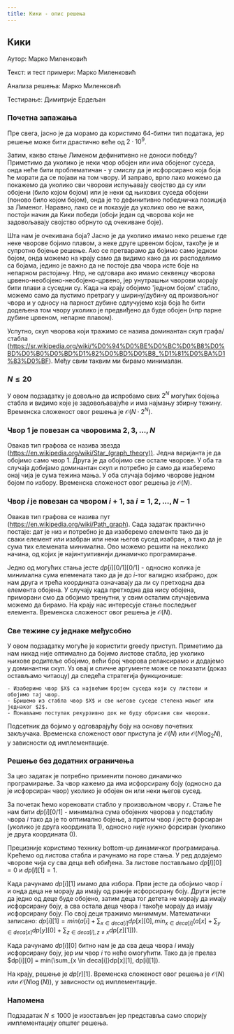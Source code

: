 ```yaml
---
title: Кики - опис решења
---
```


## Кики

Аутор: Марко Миленковић 

Текст: и тест примери: Марко Миленковић

Анализа решења: Марко Миленковић

Тестирање: Димитрије Ердељан


### Почетна запажања

Пре свега, јасно је да морамо да користимо $64$-битни тип података, јер решење може бити драстично веће од $2\cdot10^9$.

Затим, какво стање Лименом дефинитивно не доноси победу? Приметимо да уколико је неки чвор обојен или има обојеног суседа, онда неће бити проблематичан - у смислу да је исфорсирано која боја ће морати да се појави на том чвору. И заправо, врло лако можемо да покажемо да уколико сви чворови испуњавају својство да су или обојени (било којом бојом) или је неки од њихових суседа обојени (поново било којом бојом), онда је то дефинитивно победничка позиција за Лименог. Наравно, лако се и показује да уколико ово не важи, постоји начин да Кики победи (обоји један од чворова који не задовољавају својство обрнуто од очекиване боје).

Шта нам је очекивана боја? Јасно је да уколико имамо неко решење где неке чворове бојимо плавом, а неке друге црвеном бојом, такође је и супротно бојење решење. Ако се претварамо да бојимо само једном бојом, онда можемо на крају само да видимо како да их расподелимо са бојама, једино је важно да не постоје два чвора исте боје на непарном растојању. Нпр, не одговара ако имамо секвенцу чворова црвено-необојено-необојено-црвено, јер унутрашњи чворови морају бити плави а суседни су. Када на крају обојимо 'једном бојом' стабло, можемо само да пустимо претрагу у ширину/дубину од произвољног чвора и у односу на парност дубине одлучујемо која боја ће бити додељена том чвору уколико је предвиђено да буде обојен (нпр парне дубине црвеном, непарне плавом). 

Успутно, скуп чворова који тражимо се назива доминантан скуп графа/стабла (https://sr.wikipedia.org/wiki/%D0%94%D0%BE%D0%BC%D0%B8%D0%BD%D0%B0%D0%BD%D1%82%D0%BD%D0%B8_%D1%81%D0%BA%D1%83%D0%BF). Међу свим таквим ми бирамо минималан.

###  $N \leq 20$

У овом подзадатку је довољно да испробамо свих $2^N$ могућих бојења стабла и видимо које је задовољавајуће и има најмању збирну тежину. Временска сложеност овог решења је $\mathcal{O}(N\cdot 2^N)$.

### Чвор $1$ је повезан са чворовима $2, 3, \ldots, N$

Овакав тип графова се назива звезда (https://en.wikipedia.org/wiki/Star_(graph_theory)). Једна варијанта је да обојимо само чвор $1$. Друга је да обојимо све остале чворове. У оба та случаја добијамо доминантан скуп и потребно је само да изаберемо онај чија је сума тежина мања. У оба случаја бојимо чворове једном бојом по избору. Временска сложеност овог решења је $\mathcal{O}(N)$.

### Чвор $i$ је повезан са чвором $i+1$, за $i=1,2,\ldots,N-1$

Овакав тип графова се назива пут (https://en.wikipedia.org/wiki/Path_graph). Сада задатак практично постаје: дат је низ и потребно је да изаберемо елементе тако да је сваки елемент или изабран или неки његов сусед изабран, а тако да је сума тих елемената минимална. Ово можемо решити на неколико начина, од којих је најинтуитивнији динамичко програмирање.

Једно од могућих стања јесте $dp[i][0/1][0/1]$ - односно колика је минимална сума елемената тако да је до $i$-тог валидно изабрано, док нам друга и трећа координата означавају да ли су претходна два елемента обојена. У случају када претходна два нису обојена, приморани смо да обојимо тренутни, у свим осталим случајевима можемо да бирамо. На крају нас интересује стање последњег елемента. Временска сложеност овог решења је $\mathcal{O}(N)$.

### Све тежине су једнаке међусобно

У овом подзадатку могуће је користити greedy приступ. Приметимо да нам никад није оптимално да бојимо листове стабла, јер уколико њихове родитеље обојимо, већи број чворова релаксирамо и додајемо у доминантни скуп. Уз овај и сличне аргументе може се показати (доказ остављамо читаоцу) да следећа стратегија функционише:

	- Изаберимо чвор $X$ са највећим бројем суседа који су листови и обојимо тај чвор.
	- Бришемо из стабла чвор $X$ и све његове суседе степена мањег или једнаког $2$.
	- Понављамо поступак рекурзивно док не буду обрисани сви чворови.

Подсетник да бојимо у одговарајућу боју на основу почетних закључака. Временска сложеност овог приступа је $\mathcal{O}(N)$ или $\mathcal{O}(N\log_2 N)$, у зависности од имплементације.

### Решење без додатних ограничења

За цео задатак је потребно применити поново динамичко програмирање. За чвор кажемо да има исфорсирану боју (односно да је исфорсиран чвор) уколико је обојен он или неки његов сусед. 

За почетак ћемо кореновати стабло у произвољном чвору $r$. Стање ће нам бити $dp[i][0/1]$ - минимална сума обојених чворова у подстаблу чвора $i$ тако да је то оптимално бојење, а притом чвор $i$ јесте форсиран (уколико је друга координата $1$), односно *није нужно* форсиран (уколико је друга координата $0$). 

Прецизније користимо технику bottom-up динамичког програмирања. Крећемо од листова стабла и рачунамо на горе стања. У ред додајемо чворове чија су сва деца већ обиђена. За листове постављамо $dp[l][0] = 0$ и $dp[l][1] = 1$. 

Када рачунамо $dp[i][1]$ имамо два избора. Први јесте да обојимо чвор $i$ и онда деца не морају да имају од раније исфорсирану боју. Други јесте да једно од деце буде обојено, затим деца тог детета не морају да имају исфорсирану боју, а сва остала деца чвора $i$ такође морају да имају исфорсирану боју. По свој деци тражимо миниммум. Математички записано: $dp[i][1] = min(a[i] + \sum_{x \in deca[i]}dp[x][0], min_{x \in deca[i]}(a[x] + \sum_{y \in deca[x]}dp[y][0] + \sum_{z \in deca[i], z \neq x} dp[z][1]))$.  

Када рачунамо $dp[i][0]$ битно нам је да сва деца чвора $i$ имају исфорсирану боју, јер им чвор $i$ то неће омогућити. Тако да је прелаз $dp[i][0] = min(\sum_{x \in deca[i]}dp[x][1], dp[i][1]).

На крају, решење је $dp[r][1]$. Временска сложеност овог решења је $\mathcal{O}(N)$ или $\mathcal{O}(N \log(N))$, у зависности од имплементације.

### Напомена

Подзадатак $N \leq 1000$ је изостављен јер представља само спорију имплементацију општег решења.
